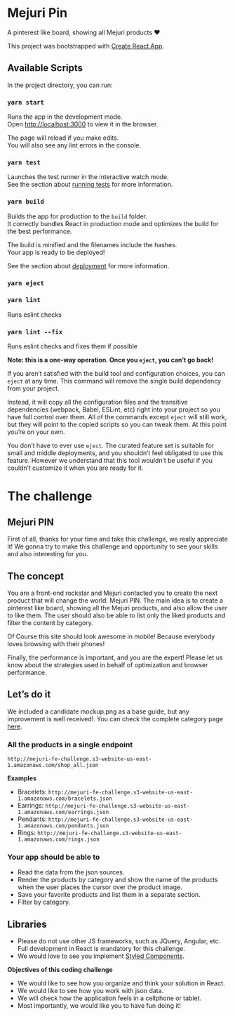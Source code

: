 # Mejuri Pin

A pinterest like board, showing all Mejuri products ❤

This project was bootstrapped with [Create React App](https://github.com/facebook/create-react-app).

## Available Scripts

In the project directory, you can run:

### `yarn start`

Runs the app in the development mode.\
Open [http://localhost:3000](http://localhost:3000) to view it in the browser.

The page will reload if you make edits.\
You will also see any lint errors in the console.

### `yarn test`

Launches the test runner in the interactive watch mode.\
See the section about [running tests](https://facebook.github.io/create-react-app/docs/running-tests) for more information.

### `yarn build`

Builds the app for production to the `build` folder.\
It correctly bundles React in production mode and optimizes the build for the best performance.

The build is minified and the filenames include the hashes.\
Your app is ready to be deployed!

See the section about [deployment](https://facebook.github.io/create-react-app/docs/deployment) for more information.

### `yarn eject`

### `yarn lint`

Runs eslint checks

### `yarn lint --fix`

Runs eslint checks and fixes them if possible

**Note: this is a one-way operation. Once you `eject`, you can’t go back!**

If you aren’t satisfied with the build tool and configuration choices, you can `eject` at any time. This command will remove the single build dependency from your project.

Instead, it will copy all the configuration files and the transitive dependencies (webpack, Babel, ESLint, etc) right into your project so you have full control over them. All of the commands except `eject` will still work, but they will point to the copied scripts so you can tweak them. At this point you’re on your own.

You don’t have to ever use `eject`. The curated feature set is suitable for small and middle deployments, and you shouldn’t feel obligated to use this feature. However we understand that this tool wouldn’t be useful if you couldn’t customize it when you are ready for it.

# The challenge

## Mejuri PIN

First of all, thanks for your time and take this challenge, we really appreciate it!
We gonna try to make this challenge and opportunity to see your skills and also interesting for you.

## The concept

You are a front-end rockstar and Mejuri contacted you to create the next product that will change the world: Mejuri PIN.
The main idea is to create a pinterest like board, showing all the Mejuri products, and also allow the user to like them.
The user should also be able to list only the liked products and filter the content by category.

Of Course this site should look awesome in mobile! Because everybody loves browsing with their phones!

Finally, the performance is important, and you are the expert! Please let us know about the strategies used in behalf of optimization and browser performance.

## Let’s do it

We included a candidate mockup.png as a base guide, but any improvement is well received!.
You can check the complete category page [here](https://mejuri.com/shop/t/type).

### All the products in a single endpoint

`http://mejuri-fe-challenge.s3-website-us-east-1.amazonaws.com/shop_all.json`

**Examples**

- Bracelets: `http://mejuri-fe-challenge.s3-website-us-east-1.amazonaws.com/bracelets.json`
- Earrings: `http://mejuri-fe-challenge.s3-website-us-east-1.amazonaws.com/earrings.json`
- Pendants: `http://mejuri-fe-challenge.s3-website-us-east-1.amazonaws.com/pendants.json`
- Rings: `http://mejuri-fe-challenge.s3-website-us-east-1.amazonaws.com/rings.json`

### Your app should be able to

- Read the data from the json sources.
- Render the products by category and show the name of the products when the user places the cursor over the product image.
- Save your favorite products and list them in a separate section.
- Filter by category.

## Libraries

- Please do not use other JS frameworks, such as JQuery, Angular, etc. Full development in React is mandatory for this challenge.
- We would love to see you implement [Styled Components](https://www.styled-components.com/).

**Objectives of this coding challenge**

- We would like to see how you organize and think your solution in React.
- We would like to see how you work with json data.
- We will check how the application feels in a cellphone or tablet.
- Most importantly, we would like you to have fun doing it!

